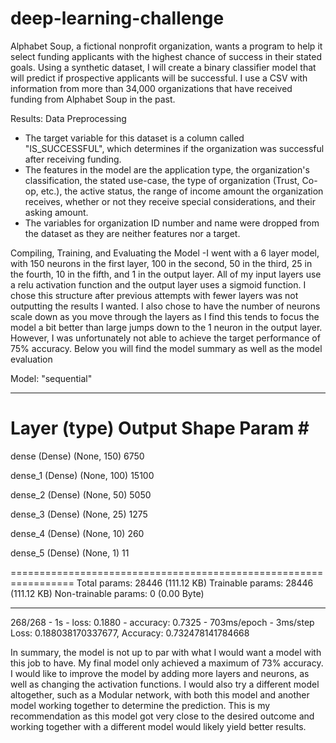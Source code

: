 # deep-learning-challenge

Alphabet Soup, a fictional nonprofit organization, wants a program to help it select funding applicants with the highest chance of success in their stated goals. Using a synthetic dataset, I will create a binary classifier model that will predict if prospective applicants will be successful. I use a CSV with information from more than 34,000 organizations that have received funding from Alphabet Soup in the past. 

Results:
Data Preprocessing
- The target variable for this dataset is a column called "IS_SUCCESSFUL", which determines if the organization was successful after receiving funding.
- The features in the model are the application type, the organization's classification, the stated use-case, the type of organization (Trust, Co-op, etc.), the active status, the range of income amount the organization receives, whether or not they receive special considerations, and their asking amount. 
- The variables for organization ID number and name were dropped from the dataset as they are neither features nor a target.

Compiling, Training, and Evaluating the Model
-I went with a 6 layer model, with 150 neurons in the first layer, 100 in the second, 50 in the third, 25 in the fourth, 10 in the fifth, and 1 in the output layer. All of my input layers use a relu activation function and the output layer uses a sigmoid function. I chose this structure after previous attempts with fewer layers was not outputting the results I wanted. I also chose to have the number of neurons scale down as you move through the layers as I find this tends to focus the model a bit better than large jumps down to the 1 neuron in the output layer. However, I was unfortunately not able to achieve the target performance of 75% accuracy. Below you will find the model summary as well as the model evaluation

Model: "sequential"
_________________________________________________________________
 Layer (type)                Output Shape              Param #   
=================================================================
 dense (Dense)               (None, 150)               6750      
                                                                 
 dense_1 (Dense)             (None, 100)               15100     
                                                                 
 dense_2 (Dense)             (None, 50)                5050      
                                                                 
 dense_3 (Dense)             (None, 25)                1275      
                                                                 
 dense_4 (Dense)             (None, 10)                260       
                                                                 
 dense_5 (Dense)             (None, 1)                 11        
                                                                 
=================================================================
Total params: 28446 (111.12 KB)
Trainable params: 28446 (111.12 KB)
Non-trainable params: 0 (0.00 Byte)
_________________________________________________________________

268/268 - 1s - loss: 0.1880 - accuracy: 0.7325 - 703ms/epoch - 3ms/step
Loss: 0.188038170337677, Accuracy: 0.732478141784668

In summary, the model is not up to par with what I would want a model with this job to have. My final model only achieved a maximum of 73% accuracy. I would like to improve the model by adding more layers and neurons, as well as changing the activation functions. I would also try a different model altogether, such as a Modular network, with both this model and another model working together to determine the prediction. This is my recommendation as this model got very close to the desired outcome and working together with a different model would likely yield better results.